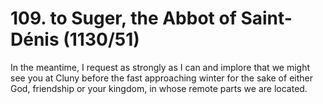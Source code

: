 # 109. to Suger, the Abbot of Saint-Dénis \(1130/51\)

In the meantime, I request as strongly as I can and implore that we might see you at Cluny before the fast approaching winter for the sake of either God, friendship or your kingdom, in whose remote parts we are located.

